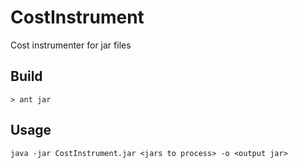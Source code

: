 # CostInstrument
Cost instrumenter for jar files

## Build
```
> ant jar
```

## Usage
```
java -jar CostInstrument.jar <jars to process> -o <output jar>
```
